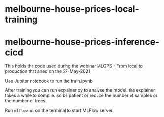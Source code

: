 # melbourne-house-prices-local-training

# melbourne-house-prices-inference-cicd

This holds the code used during the webinar MLOPS - From local to production that aired on the 27-May-2021

Use Jupiter notebook to run the train.ipynb

After training you can run explainer.py to analyse the model. the explainer takes a while to compile. so be patient or reduce the number of samples or the number of trees.

Run `mlflow ui` on the terminal to start MLFlow server.
